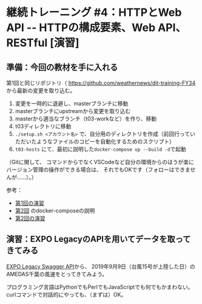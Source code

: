 # 継続トレーニング #4：HTTPとWeb API -- HTTPの構成要素、Web API、RESTful [演習]

## 準備：今回の教材を手に入れる

第1回と同じリポジトリ（ https://github.com/weathernews/dit-training-FY34 から最新の変更を取り込む。

1. 変更を一時的に退避し、masterブランチに移動
2. masterブランチにupstreamから変更を取り込む
3. masterから適当なブランチ（t03-workなど）を作り、移動
4. t03ディレクトリに移動
5. `./setup.sh <アカウント名>` で、自分用のディレクトリを作成（前回行っていただいたようなファイルのコピーを自動化するためのスクリプト）
6. `t03-hosts` にて、最初に説明した`docker-compose up --build -d`で起動

（Gitに関して、
コマンドからでなくVSCodeなど自分の環境からのほうが楽にバージョン管理の操作ができる場合は、
それでもOKです（フォローはできませんが……）。）

参考：

* [第1回の演習](t01-version-control-exercise.md)
* [第2回](t02-program-lifecycle.md) のdocker-composeの説明
* [第2回の演習](t02-program-lifecycle-exercise.md)


## 演習：EXPO LegacyのAPIを用いてデータを取ってきてみる

[EXPO Legacy Swagger API](https://test-legacy.wni.com/doc/)から、
2019年9月9日（台風15号が上陸した日）のAMEDAS千葉の風速をとってきてみよう。

プログラミング言語はPythonでもPerlでもJavaScriptでも何でもかまわない。
curlコマンドで対話的にやっても、（まずは）OK。


